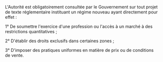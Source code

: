L'Autorité est obligatoirement consultée par le Gouvernement sur tout projet de texte réglementaire instituant un régime nouveau ayant directement pour effet :


  

1° De soumettre l'exercice d'une profession ou l'accès à un marché à des restrictions quantitatives ;


  

2° D'établir des droits exclusifs dans certaines zones ;


  

3° D'imposer des pratiques uniformes en matière de prix ou de conditions de vente.


  
